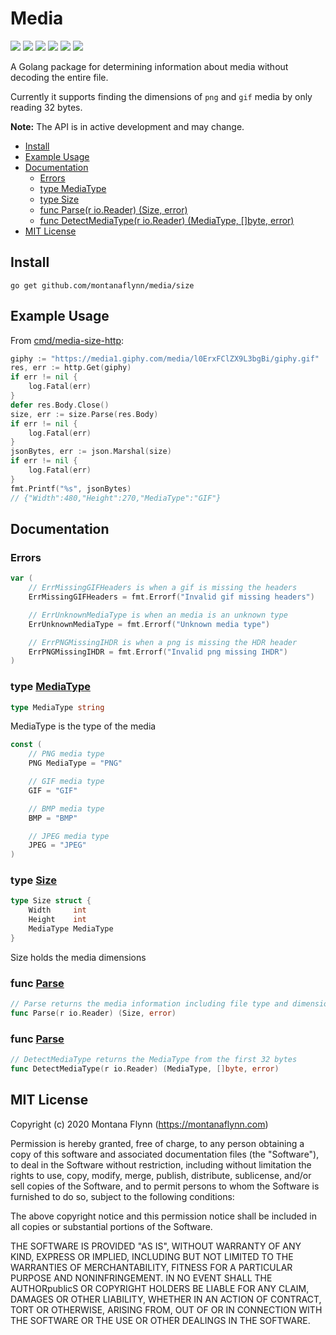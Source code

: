 # Media

[![][travis-svg]][travis-url] [![][coveralls-svg]][coveralls-url] [![][goreport-svg]][goreport-url] [![][godoc-svg]][godoc-url] [![][pkggodev-svg]][pkggodev-url] [![][license-svg]][license-url]

A Golang package for determining information about media without decoding the entire file.

Currently it supports finding the dimensions of `png` and `gif` media by only reading 32 bytes.

**Note:** The API is in active development and may change.

- [Install](#install)
- [Example Usage](#Example-Usage)
- [Documentation](#documentation)
  - [Errors](#errors)
  - [type MediaType](#MediaType)
  - [type Size](#Size)
  - [func Parse(r io.Reader) (Size, error)](#Parse)
  - [func DetectMediaType(r io.Reader) (MediaType, []byte, error)](#DetectMediaType)
- [MIT License](#Mit-License)

## Install

```
go get github.com/montanaflynn/media/size
```

## Example Usage

From [cmd/media-size-http](cmd/media-size-http/main.go):

```go
giphy := "https://media1.giphy.com/media/l0ErxFClZX9L3bgBi/giphy.gif"
res, err := http.Get(giphy)
if err != nil {
    log.Fatal(err)
}
defer res.Body.Close()
size, err := size.Parse(res.Body)
if err != nil {
    log.Fatal(err)
}
jsonBytes, err := json.Marshal(size)
if err != nil {
    log.Fatal(err)
}
fmt.Printf("%s", jsonBytes)
// {"Width":480,"Height":270,"MediaType":"GIF"}
```

## Documentation

### <a name="errors">Errors</a>

```go
var (
    // ErrMissingGIFHeaders is when a gif is missing the headers
    ErrMissingGIFHeaders = fmt.Errorf("Invalid gif missing headers")

    // ErrUnknownMediaType is when an media is an unknown type
    ErrUnknownMediaType = fmt.Errorf("Unknown media type")

    // ErrPNGMissingIHDR is when a png is missing the HDR header
    ErrPNGMissingIHDR = fmt.Errorf("Invalid png missing IHDR")
)
```

### <a name="MediaType">type</a> [MediaType](/parse.go?s=468:489#L21)

```go
type MediaType string
```

MediaType is the type of the media

```go
const (
	// PNG media type
	PNG MediaType = "PNG"

	// GIF media type
	GIF = "GIF"

	// BMP media type
	BMP = "BMP"

	// JPEG media type
	JPEG = "JPEG"
)
```

### <a name="Size">type</a> [Size](/parse.go?s=612:683#L32)

```go
type Size struct {
    Width     int
    Height    int
    MediaType MediaType
}

```

Size holds the media dimensions

### <a name="Parse">func</a> [Parse](/parse.go?s=759:796#L39)

```go
// Parse returns the media information including file type and dimensions
func Parse(r io.Reader) (Size, error)
```

### <a name="DetectMediaType">func</a> [Parse](/detect.go?s=759:796#L35)

```go
// DetectMediaType returns the MediaType from the first 32 bytes
func DetectMediaType(r io.Reader) (MediaType, []byte, error)
```

## MIT License

Copyright (c) 2020 Montana Flynn (https://montanaflynn.com)

Permission is hereby granted, free of charge, to any person obtaining a copy of this software and associated documentation files (the "Software"), to deal in the Software without restriction, including without limitation the rights to use, copy, modify, merge, publish, distribute, sublicense, and/or sell copies of the Software, and to permit persons to whom the Software is furnished to do so, subject to the following conditions:

The above copyright notice and this permission notice shall be included in all copies or substantial portions of the Software.

THE SOFTWARE IS PROVIDED "AS IS", WITHOUT WARRANTY OF ANY KIND, EXPRESS OR IMPLIED, INCLUDING BUT NOT LIMITED TO THE WARRANTIES OF MERCHANTABILITY, FITNESS FOR A PARTICULAR PURPOSE AND NONINFRINGEMENT. IN NO EVENT SHALL THE AUTHORpublicS OR COPYRIGHT HOLDERS BE LIABLE FOR ANY CLAIM, DAMAGES OR OTHER LIABILITY, WHETHER IN AN ACTION OF CONTRACT, TORT OR OTHERWISE, ARISING FROM, OUT OF OR IN CONNECTION WITH THE SOFTWARE OR THE USE OR OTHER DEALINGS IN THE SOFTWARE.

[travis-url]: https://travis-ci.org/montanaflynn/media
[travis-svg]: https://img.shields.io/travis/montanaflynn/media.svg
[coveralls-url]: https://coveralls.io/r/montanaflynn/media?branch=master
[coveralls-svg]: https://img.shields.io/coveralls/montanaflynn/media.svg
[goreport-url]: https://goreportcard.com/report/github.com/montanaflynn/media
[goreport-svg]: https://goreportcard.com/badge/github.com/montanaflynn/media
[godoc-url]: https://godoc.org/github.com/montanaflynn/media/size
[godoc-svg]: https://godoc.org/github.com/montanaflynn/media/size?status.svg
[pkggodev-url]: https://pkg.go.dev/github.com/montanaflynn/media/size
[pkggodev-svg]: https://gistcdn.githack.com/montanaflynn/b02f1d78d8c0de8435895d7e7cd0d473/raw/17f2a5a69f1323ecd42c00e0683655da96d9ecc8/badge.svg
[license-url]: https://github.com/montanaflynn/media/blob/master/LICENSE
[license-svg]: https://img.shields.io/badge/license-MIT-blue.svg
